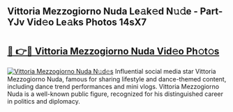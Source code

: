 ## Vittoria Mezzogiorno Nuda Le𝚊k𝚎d N𝚞𝚍e - Part-YJv Vid𝚎o Le𝚊ks Photos 14sX7

# <h2><a href="http://fbbjssp.evod.top/?m=Vittoria+Mezzogiorno+Nuda">🔗 👉🔴 Vittoria Mezzogiorno Nuda Vid𝚎o Ph𝚘t𝚘s</a></h2>

[![Vittoria Mezzogiorno Nuda N𝚞d𝚎s](https://i.imgur.com/8V9OHl7.gif)](http://fbbjssp.evod.top/?m=Vittoria+Mezzogiorno+Nuda)
Influential social media star Vittoria Mezzogiorno Nuda, famous for sharing lifestyle and dance-themed content, including dance trend performances and mini vlogs. Vittoria Mezzogiorno Nuda is a well-known public figure, recognized for his distinguished career in politics and diplomacy. 
